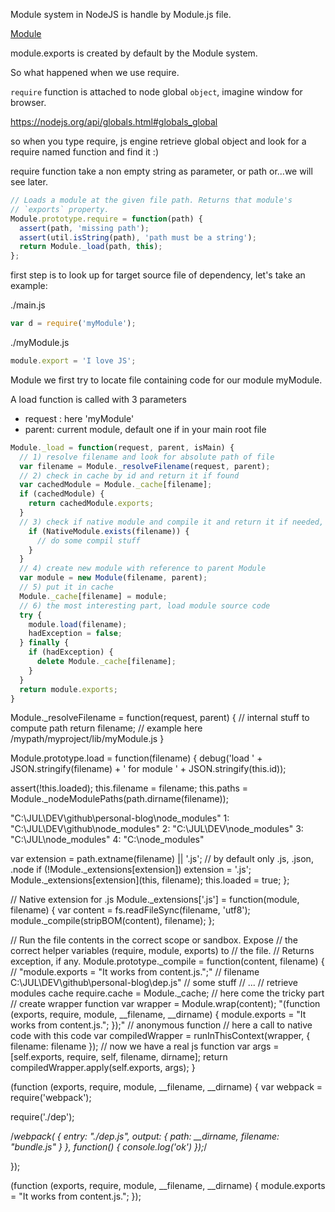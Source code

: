 Module system in NodeJS is handle by Module.js file.

[Module](https://nodejs.org/docs/latest/api/modules.html#modules_the_module_object)

module.exports is created by default by the Module system.

So what happened when we use require.

`require` function is attached to node global `object`, imagine window for browser.

https://nodejs.org/api/globals.html#globals_global

so when you type require, js engine retrieve global object and look for a require named function and find it :)

require function take a non empty string as parameter, or path or...we will see later.

```javascript
// Loads a module at the given file path. Returns that module's
// `exports` property.
Module.prototype.require = function(path) {
  assert(path, 'missing path');
  assert(util.isString(path), 'path must be a string');
  return Module._load(path, this);
};
```

first step is to look up for target source file of dependency, let's take an example:

./main.js
```javascript
var d = require('myModule');
```

./myModule.js
```javascript
module.export = 'I love JS';
```

Module we first try to locate file containing code for our module myModule.

A load function is called with 3 parameters
* request : here 'myModule'
* parent: current module, default one if in your main root file

```javascript
Module._load = function(request, parent, isMain) {
  // 1) resolve filename and look for absolute path of file
  var filename = Module._resolveFilename(request, parent);
  // 2) check in cache by id and return it if found
  var cachedModule = Module._cache[filename];
  if (cachedModule) {
    return cachedModule.exports;
  }
  // 3) check if native module and compile it and return it if needed, example require('fs');
    if (NativeModule.exists(filename)) {
      // do some compil stuff
    }
  }
  // 4) create new module with reference to parent Module
  var module = new Module(filename, parent);
  // 5) put it in cache
  Module._cache[filename] = module;
  // 6) the most interesting part, load module source code
  try {
    module.load(filename);
    hadException = false;
  } finally {
    if (hadException) {
      delete Module._cache[filename];
    }
  }
  return module.exports;
}
```

Module._resolveFilename = function(request, parent) {
 // internal stuff to compute path
 return filename; // example here /mypath/myproject/lib/myModule.js
}

Module.prototype.load = function(filename) {
  debug('load ' + JSON.stringify(filename) +
        ' for module ' + JSON.stringify(this.id));

  assert(!this.loaded);
  this.filename = filename;
  this.paths = Module._nodeModulePaths(path.dirname(filename));
  
  "C:\JUL\DEV\github\personal-blog\node_modules"
1: "C:\JUL\DEV\github\node_modules"
2: "C:\JUL\DEV\node_modules"
3: "C:\JUL\node_modules"
4: "C:\node_modules"

  var extension = path.extname(filename) || '.js';
  // by default only .js, .json, .node
  if (!Module._extensions[extension]) extension = '.js';
  Module._extensions[extension](this, filename);
  this.loaded = true;
};

// Native extension for .js
Module._extensions['.js'] = function(module, filename) {
  var content = fs.readFileSync(filename, 'utf8');
  module._compile(stripBOM(content), filename);
};

// Run the file contents in the correct scope or sandbox. Expose
// the correct helper variables (require, module, exports) to
// the file.
// Returns exception, if any.
Module.prototype._compile = function(content, filename) {
  // "module.exports = "It works from content.js.";"
  // filename C:\JUL\DEV\github\personal-blog\dep.js"
  // some stuff
  // ...
  // retrieve modules cache
  require.cache = Module._cache;
  // here come the tricky part
  // create wrapper function
  var wrapper = Module.wrap(content);
    "(function (exports, require, module, __filename, __dirname) { module.exports = "It works from content.js.";
  });"
  // anonymous function
  // here a call to native code with this code
  var compiledWrapper = runInThisContext(wrapper, { filename: filename });
  // now we have a real js function
  var args = [self.exports, require, self, filename, dirname];
  return compiledWrapper.apply(self.exports, args);
}
  
(function (exports, require, module, __filename, __dirname) { var webpack = require('webpack');

require('./dep');

/*webpack(
	{
	    entry: "./dep.js",
	    output: {
	        path: __dirname,
	        filename: "bundle.js"
	    }
	}, function() {
    	console.log('ok')
});*/

});

(function (exports, require, module, __filename, __dirname) { module.exports = "It works from content.js.";
});
